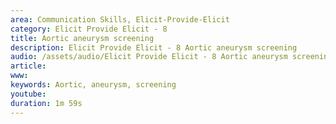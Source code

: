 ```yaml
---
area: Communication Skills, Elicit-Provide-Elicit
category: Elicit Provide Elicit - 8
title: Aortic aneurysm screening
description: Elicit Provide Elicit - 8 Aortic aneurysm screening
audio: /assets/audio/Elicit Provide Elicit - 8 Aortic aneurysm screening - Warren - MQ.mp3
article: 
www: 
keywords: Aortic, aneurysm, screening
youtube: 
duration: 1m 59s
--- 
```

